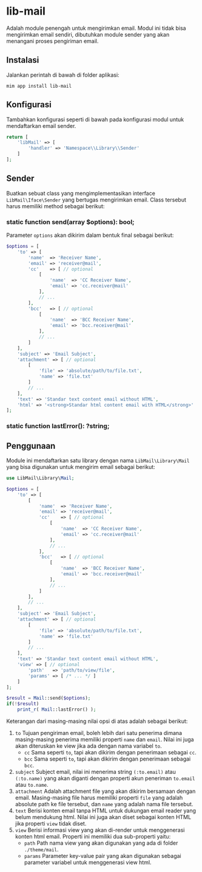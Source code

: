 # lib-mail

Adalah module penengah untuk mengirimkan email. Modul ini tidak bisa mengirimkan
email sendiri, dibutuhkan module sender yang akan menangani proses pengiriman
email.

## Instalasi

Jalankan perintah di bawah di folder aplikasi:

```
mim app install lib-mail
```

## Konfigurasi

Tambahkan konfigurasi seperti di bawah pada konfigurasi modul untuk mendaftarkan
email sender.

```php
return [
	'libMail' => [
		'handler' => 'Namespace\\Library\\Sender'
	]
];
```

## Sender

Buatkan sebuat class yang mengimplementasikan interface `LibMail\Iface\Sender` yang
bertugas mengirimkan email. Class tersebut harus memiliki method sebagai berikut:

### static function send(array $options): bool;

Parameter `options` akan dikirim dalam bentuk final sebagai berikut:

```php
$options = [
	'to' => [
		'name'  => 'Receiver Name',
		'email' => 'receiver@mail',
		'cc'    => [ // optional
			[
				'name'  => 'CC Receiver Name',
				'email' => 'cc.receiver@mail'
			],
			// ...
		],
		'bcc'   => [ // optional
			[
				'name'  => 'BCC Receiver Name',
				'email' => 'bcc.receiver@mail'
			],
			// ...
		]
	],
	'subject' => 'Email Subject',
	'attachment' => [ // optional
		[
			'file' => 'absolute/path/to/file.txt',
			'name' => 'file.txt'
		]
		// ...
	],
	'text' => 'Standar text content email without HTML',
	'html' => '<strong>Standar html content email with HTML</strong>'
];
```

### static function lastError(): ?string;

## Penggunaan

Module ini mendaftarkan satu library dengan nama `LibMail\Library\Mail` yang bisa
digunakan untuk mengirim email sebagai berikut:

```php
use LibMail\Library\Mail;

$options = [
	'to' => [
		[
			'name'  => 'Receiver Name',
			'email' => 'receiver@mail',
			'cc'    => [ // optional
				[
					'name'  => 'CC Receiver Name',
					'email' => 'cc.receiver@mail'
				],
				// ...
			],
			'bcc'   => [ // optional
				[
					'name'  => 'BCC Receiver Name',
					'email' => 'bcc.receiver@mail'
				],
				// ...
			]
		],
		// ...
	],
	'subject' => 'Email Subject',
	'attachment' => [ // optional
		[
			'file' => 'absolute/path/to/file.txt',
			'name' => 'file.txt'
		]
		// ...
	],
	'text' => 'Standar text content email without HTML',
	'view' => [ // optional
		'path'   => 'path/to/view/file',
		'params' => [ /* ... */ ]
	]
];

$result = Mail::send($options);
if(!$result)
	print_r( Mail::lastError() );
```

Keterangan dari masing-masing nilai opsi di atas adalah sebagai berikut:

1. `to`  Tujuan pengiriman email, boleh lebih dari satu penerima dimana masing-masing
penerima memiliki properti `name` dan `email`. Nilai ini juga akan diteruskan ke view
jika ada dengan nama variabel `to`.
	- `cc`  Sama seperti `to`, tapi akan dikirim dengan penerimaan sebagai `cc`.
	- `bcc` Sama seperti `to`, tapi akan dikirim dengan penerimaan sebagai `bcc`.
1. `subject`  Subject email, nilai ini menerima string `(:to.email)` atau `(:to.name)` yang
akan diganti dengan properti akun peneriman `to.email` atau `to.name`.
1. `attachment`  Adalah attachment file yang akan dikirim bersamaan dengan email.
Masing-masing file harus memiliki properti `file` yang adalah absolute path ke file
tersebut, dan `name` yang adalah nama file tersebut.
1. `text`  Berisi konten email tanpa HTML untuk dukungan email reader yang belum mendukung
html. Nilai ini juga akan diset sebagai konten HTML jika properti `view` tidak diset.
1. `view`  Berisi informasi view yang akan di-render untuk menggenerasi konten html email.
Properti ini memiliki dua sub-properti yaitu:
	- `path` Path nama view yang akan digunakan yang ada di folder `./theme/mail`.
	- `params` Parameter key-value pair yang akan digunakan sebagai parameter variabel
	untuk menggenerasi view html.